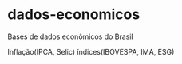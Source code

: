 # dados-economicos
Bases de dados econômicos do Brasil

Inflação(IPCA, Selic)
índices(IBOVESPA, IMA, ESG)

